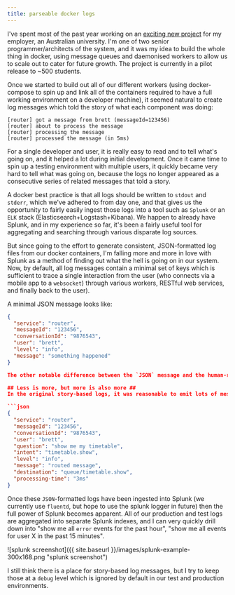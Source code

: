```yaml
---
title: parseable docker logs
---
```


I've spent most of the past year working on an [exciting new project](https://www.itnews.com.au/news/meet-genie-deakin-unis-virtual-assistant-for-students-453230) for my employer, an Australian university. I'm one of two senior programmer/architects of the system, and it was my idea to build the whole thing in docker, using message queues and daemonised workers to allow us to scale out to cater for future growth. The project is currently in a pilot release to ~500 students.

Once we started to build out all of our different workers (using docker-compose to spin up and link all of the containers required to have a full working environment on a developer machine), it seemed natural to create log messages which told the story of what each component was doing:

```
[router] got a message from brett (messageId=123456)
[router] about to process the message
[router] processing the message
[router] processed the message (in 5ms)
```
For a single developer and user, it is really easy to read and to tell what's going on, and it helped a lot during initial development.
Once it came time to spin up a testing environment with multiple users, it quickly became very hard to tell what was going on, because the logs no longer appeared as a consecutive series of related messages that told a story.

A docker best practice is that all logs should be written to `stdout` and `stderr`, which we've adhered to from day one, and that gives us the opportunity to fairly easily ingest those logs into a tool such as `Splunk` or an `ELK` stack (Elasticsearch+Logstash+Kibana). We happen to already have Splunk, and in my experience so far, it's been a fairly useful tool for aggregating and searching through various disparate log sources.

But since going to the effort to generate consistent, JSON-formatted log files from our docker containers, I'm falling more and more in love with Splunk as a method of finding out what the hell is going on in our system. Now, by default, all log messages contain a minimal set of keys which is sufficient to trace a single interaction from the user (who connects via a mobile app to a `websocket`) through various workers, RESTful web services, and finally back to the user).

A minimal JSON message looks like:

```json
{
  "service": "router",
  "messageId": "123456",
  "conversationId": "9876543",
  "user": "brett",
  "level": "info",
  "message": "something happened"
}

The other notable difference between the `JSON` message and the human-readable one, is that all bits of data (service, message id, the user, the processing time, the message itself (what happened)) are separated into their own keys. If you can be consistent about those key names across multiple services, then you can start to do things like find out which of your services are slow to process, which have more errors, which are more frequently used.

## Less is more, but more is also more ##
In the original story-based logs, it was reasonable to emit lots of messages. I've found that when trying to understand a single user interaction via Splunk logs, that it's actually better to have a single `info`-level message in the case of a successfully-processed message, or a single `error`-level message in case of failure. That means waiting to the last minute before logging anything, and including all relevant details in that one message. For example:

```json
{
  "service": "router",
  "messageId": "123456",
  "conversationId": "9876543",
  "user": "brett",
  "question": "show me my timetable",
  "intent": "timetable.show",
  "level": "info",
  "message": "routed message",
  "destination": "queue/timetable.show",
  "processing-time": "3ms"
}
```
Once these `JSON`-formatted logs have been ingested into Splunk (we currently use `fluentd`, but hope to use the splunk logger in future) then the full power of Splunk becomes apparent. All of our production and test logs are aggregated into separate Splunk indexes, and I can very quickly drill down into "show me all `error` events for the past hour", "show me all events for user X in the past 15 minutes".

![splunk screenshot]({{ site.baseurl }}/images/splunk-example-300x168.png "splunk screenshot")

I still think there is a place for story-based log messages, but I try to keep those at a `debug` level which is ignored by default in our test and production environments.
